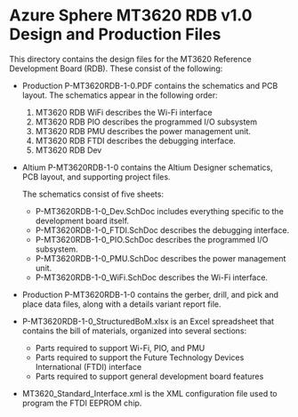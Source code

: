 # Azure Sphere MT3620 RDB v1.0 Design and Production Files

This directory contains the design files for the MT3620 Reference Development Board (RDB). These consist of the following:

- Production P-MT3620RDB-1-0.PDF contains the schematics and PCB layout. The schematics appear in the following order:
    1. MT3620 RDB WiFi describes the Wi-Fi interface
    2. MT3620 RDB PIO describes the programmed I/O subsystem
    3. MT3620 RDB PMU describes the power management unit.
    4. MT3620 RDB FTDI describes the debugging interface.
    5. MT3620 RDB Dev

- Altium P-MT3620RDB-1-0 contains the Altium Designer schematics, PCB layout, and supporting project files.

    The schematics consist of five sheets:

    - P-MT3620RDB-1-0_Dev.SchDoc includes everything specific to the development board itself.
    - P-MT3620RDB-1-0_FTDI.SchDoc describes the debugging interface.
    - P-MT3620RDB-1-0_PIO.SchDoc describes the programmed I/O subsystem.
    - P-MT3620RDB-1-0_PMU.SchDoc describes the power management unit.
    - P-MT3620RDB-1-0_WiFi.SchDoc describes the Wi-Fi interface.

- Production P-MT3620RDB-1-0 contains the gerber, drill, and pick and place data files, along with a details variant report file.

- P-MT3620RDB-1-0_StructuredBoM.xlsx is an Excel spreadsheet that contains the bill of materials, organized into several sections:

  - Parts required to support Wi-Fi, PIO, and PMU 
  - Parts required to support the Future Technology Devices International (FTDI) interface
  - Parts required to support general development board features

- MT3620_Standard_Interface.xml is the XML configuration file used to program the FTDI EEPROM chip.